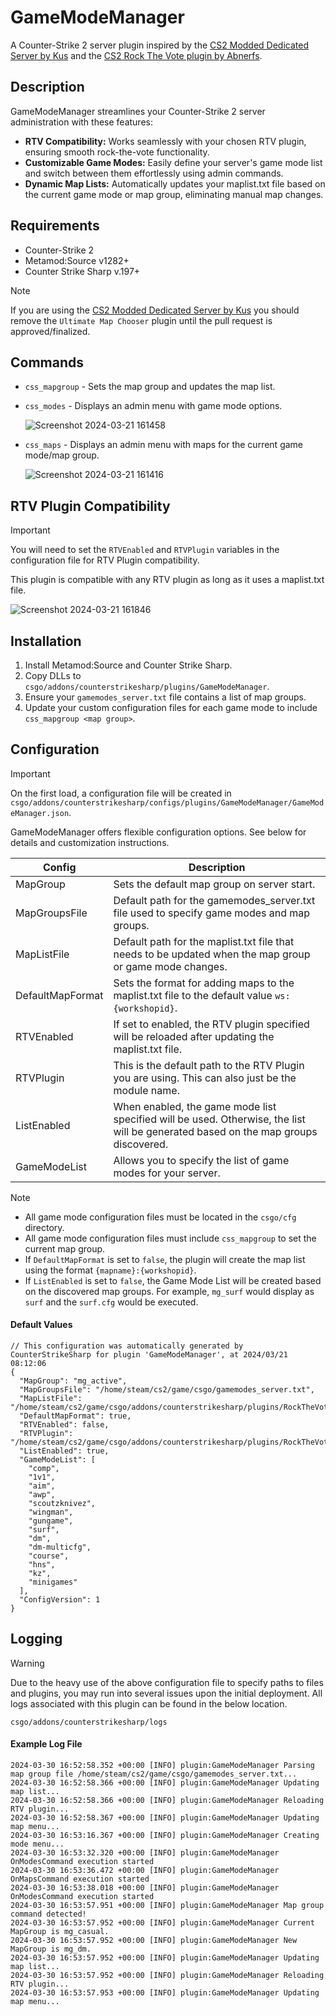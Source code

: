 # GameModeManager
A Counter-Strike 2 server plugin inspired by the [CS2 Modded Dedicated Server by Kus](https://github.com/kus/cs2-modded-server) and the [CS2 Rock The Vote plugin by Abnerfs](https://github.com/abnerfs/cs2-rockthevote).

## Description
GameModeManager streamlines your Counter-Strike 2 server administration with these features:

- **RTV Compatibility:** Works seamlessly with your chosen RTV plugin, ensuring smooth rock-the-vote functionality.
- **Customizable Game Modes:** Easily define your server's game mode list and switch between them effortlessly using admin commands.
- **Dynamic Map Lists:** Automatically updates your maplist.txt file based on the current game mode or map group, eliminating manual map changes.

## Requirements
- Counter-Strike 2
- Metamod:Source v1282+
- Counter Strike Sharp v.197+

> [!NOTE]
> If you are using the [CS2 Modded Dedicated Server by Kus](https://github.com/kus/cs2-modded-server) you should remove the `Ultimate Map Chooser` plugin until the pull request is approved/finalized.

## Commands
- `css_mapgroup` - Sets the map group and updates the map list.
- `css_modes` - Displays an admin menu with game mode options.

  ![Screenshot 2024-03-21 161458](https://github.com/nickj609/GameModeManager/assets/32173425/db33fe48-21f3-455c-9987-5406fca99c4f)

- `css_maps` - Displays an admin menu with maps for the current game mode/map group.

  ![Screenshot 2024-03-21 161416](https://github.com/nickj609/GameModeManager/assets/32173425/f9c193b0-2ad3-4fa1-8a83-eaac812d2f21)

## RTV Plugin Compatibility

> [!IMPORTANT]
> You will need to set the `RTVEnabled` and `RTVPlugin` variables in the configuration file for RTV Plugin compatibility.

This plugin is compatible with any RTV plugin as long as it uses a maplist.txt file.

![Screenshot 2024-03-21 161846](https://github.com/nickj609/GameModeManager/assets/32173425/1e291efb-fe7f-4f0d-bb2c-e21d042bd153)

## Installation
1. Install Metamod:Source and Counter Strike Sharp.
2. Copy DLLs to `csgo/addons/counterstrikesharp/plugins/GameModeManager`.
3. Ensure your `gamemodes_server.txt` file contains a list of map groups.
4. Update your custom configuration files for each game mode to include `css_mapgroup <map group>`.

## Configuration
> [!IMPORTANT]
> On the first load, a configuration file will be created in `csgo/addons/counterstrikesharp/configs/plugins/GameModeManager/GameModeManager.json`.

GameModeManager offers flexible configuration options. See below for details and customization instructions.

| Config              | Description                                                                                                                               |
| ------------------- | ----------------------------------------------------------------------------------------------------------------------------------------- |
| MapGroup            | Sets the default map group on server start.                                                                                               | 
| MapGroupsFile       | Default path for the gamemodes_server.txt file used to specify game modes and map groups.                                                 | 
| MapListFile         | Default path for the maplist.txt file that needs to be updated when the map group or game mode changes.                                   | 
| DefaultMapFormat    | Sets the format for adding maps to the maplist.txt file to the default value `ws:{workshopid}`.                                           |
| RTVEnabled          | If set to enabled, the RTV plugin specified will be reloaded after updating the maplist.txt file.                                         | 
| RTVPlugin           | This is the default path to the RTV Plugin you are using. This can also just be the module name.                                          | 
| ListEnabled         | When enabled, the game mode list specified will be used. Otherwise, the list will be generated based on the map groups discovered.        |
| GameModeList        | Allows you to specify the list of game modes for your server.                                                                             |                                          

> [!NOTE]
> - All game mode configuration files must be located in the `csgo/cfg` directory.
> - All game mode configuration files must include `css_mapgroup` to set the current map group.
> - If `DefaultMapFormat` is set to `false`, the plugin will create the map list using the format `{mapname}:{workshopid}`.
> - If `ListEnabled` is set to `false`, the Game Mode List will be created based on the discovered map groups. For example, `mg_surf` would display as `surf` and the `surf.cfg` would be executed. 

#### Default Values

```
// This configuration was automatically generated by CounterStrikeSharp for plugin 'GameModeManager', at 2024/03/21 08:12:06
{
  "MapGroup": "mg_active",
  "MapGroupsFile": "/home/steam/cs2/game/csgo/gamemodes_server.txt",
  "MapListFile": "/home/steam/cs2/game/csgo/addons/counterstrikesharp/plugins/RockTheVote/maplist.txt",
  "DefaultMapFormat": true,
  "RTVEnabled": false,
  "RTVPlugin": "/home/steam/cs2/game/csgo/addons/counterstrikesharp/plugins/RockTheVote/RockTheVote.dll",
  "ListEnabled": true,
  "GameModeList": [
    "comp",
    "1v1",
    "aim",
    "awp",
    "scoutzknivez",
    "wingman",
    "gungame",
    "surf",
    "dm",
    "dm-multicfg",
    "course",
    "hns",
    "kz",
    "minigames"
  ],
  "ConfigVersion": 1
}
```

## Logging
>[!WARNING]
> Due to the heavy use of the above configuration file to specify paths to files and plugins, you may run into several issues upon the initial deployment. All logs associated with this plugin can be found in the below location.
> 
> `csgo/addons/counterstrikesharp/logs`

#### Example Log File
```
2024-03-30 16:52:58.352 +00:00 [INFO] plugin:GameModeManager Parsing map group file /home/steam/cs2/game/csgo/gamemodes_server.txt...
2024-03-30 16:52:58.366 +00:00 [INFO] plugin:GameModeManager Updating map list...
2024-03-30 16:52:58.366 +00:00 [INFO] plugin:GameModeManager Reloading RTV plugin...
2024-03-30 16:52:58.367 +00:00 [INFO] plugin:GameModeManager Updating map menu...
2024-03-30 16:53:16.367 +00:00 [INFO] plugin:GameModeManager Creating mode menu...
2024-03-30 16:53:32.320 +00:00 [INFO] plugin:GameModeManager OnModesCommand execution started
2024-03-30 16:53:36.472 +00:00 [INFO] plugin:GameModeManager OnMapsCommand execution started
2024-03-30 16:53:38.018 +00:00 [INFO] plugin:GameModeManager OnModesCommand execution started
2024-03-30 16:53:57.951 +00:00 [INFO] plugin:GameModeManager Map group command detected!
2024-03-30 16:53:57.952 +00:00 [INFO] plugin:GameModeManager Current MapGroup is mg_casual.
2024-03-30 16:53:57.952 +00:00 [INFO] plugin:GameModeManager New MapGroup is mg_dm.
2024-03-30 16:53:57.952 +00:00 [INFO] plugin:GameModeManager Updating map list...
2024-03-30 16:53:57.952 +00:00 [INFO] plugin:GameModeManager Reloading RTV plugin...
2024-03-30 16:53:57.953 +00:00 [INFO] plugin:GameModeManager Updating map menu...
```

